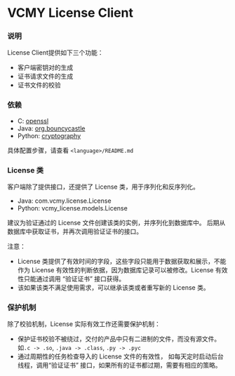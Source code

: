 # VCMY License Client

### 说明
License Client提供如下三个功能：
  * 客户端密钥对的生成
  * 证书请求文件的生成
  * 证书文件的校验

### 依赖
  * C: [openssl](https://www.openssl.org/docs/)
  * Java: [org.bouncycastle](http://www.bouncycastle.org/docs/docs1.5on/index.html)
  * Python: [cryptography](https://cryptography.io/en/latest/)

具体配置步骤，请查看 `<language>/README.md`

### License 类
客户端除了提供接口，还提供了 License 类，用于序列化和反序列化。
  * Java: com.vcmy.license.License
  * Python: vcmy_license.models.License

建议为验证通过的 License 文件创建该类的实例，并序列化到数据库中。
后期从数据库中获取证书，并再次调用验证证书的接口。

注意：
  * License 类提供了有效时间的字段，这些字段只能用于数据获取和展示，不能作为
    License 有效性的判断依据，因为数据库记录可以被修改。License 有效性只能通过调用
    “验证证书” 接口获得。
  * 该如果该类不满足使用需求，可以继承该类或者重写新的 License 类。

### 保护机制
除了校验机制，License 实际有效工作还需要保护机制：
  * 保护证书校验不被绕过，交付的产品中只有二进制的文件，而没有源文件。
    如`.c -> .so`, `.java -> .class`, `.py -> .pyc`
  * 通过周期性的任务检查导入的 License 文件的有效性，
    如每天定时启动后台线程，调用“验证证书” 接口，如果所有的证书都过期，需要有相应的策略。
